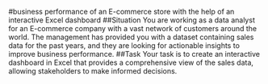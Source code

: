 #business
performance of an E-commerce store with the help of an interactive Excel
dashboard
##Situation
You are working as a data analyst for an E-commerce company with a vast network
of customers around the world. The management has provided you with a dataset
containing sales data for the past years, and they are looking for actionable insights
to improve business performance.
##Task
Your task is to create an interactive dashboard in Excel that provides a
comprehensive view of the sales data, allowing stakeholders to make informed
decisions.
